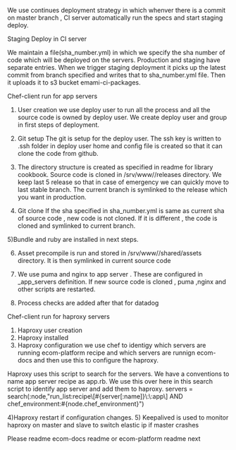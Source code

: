 We use continues deployment strategy in which whenver there is a commit
on master branch , CI server automatically run the specs and start
staging deploy.

Staging Deploy in CI server

We maintain a file(sha_number.yml) in which we specify the sha number of code which will
be deployed on the servers.
Production and staging have separate entries.
When we trigger staging deployment it picks up the latest commit from
branch specified and writes that to sha_number.yml file.
Then it uploads it to s3 bucket emami-ci-packages.


Chef-client run for app servers

1) User creation
we use deploy user to run all the process and all the source code is
owned by deploy user. We create deploy user and group in first steps of
deployment.

2) Git setup
The git is setup for the deploy user. The ssh key is written to .ssh
folder in deploy user home and config file is created so that it can
clone the code from github.

3) The directory structure is created as specified in readme for
library cookbook.
Source code is cloned in /srv/www/<app>/releases directory.
We keep last 5 release so that in case of emergency we can quickly move
to last stable branch.
The current branch is symlinked to the release which you want in
production.

4) Git clone
If the sha specified in sha_number.yml is same as current sha of source
code , new code is not cloned.
If it is different , the code is cloned and symlinked to current branch.

5)Bundle and ruby are installed in next steps.

6) Asset precompile is run and stored in /srv/www/<app>/shared/assets
directory. It is then symlinked in current source code

7) We use puma and nginx to app server . These are configured in
_app_servers definition. If new source code is cloned , puma ,nginx
and other scripts are restarted.

8) Process checks are added after that for datadog



Chef-client run for haproxy servers

1) Haproxy user creation
2) Haproxy installed
3) Haproxy configuration
we use chef to identigy which servers are running ecom-platform recipe
and which servers are runnign ecom-docs and then use this to configure
the haproxy.

Haproxy uses this script to search for the servers.
We have a conventions to name app server recipe as app.rb. We use this
over here in this search script to identify app server and add them to
haproxy.
servers =  search(:node,"run_list:recipe\\[#{server[:name]}\\:\\:app\\] AND chef_environment:#{node.chef_environment}")

4)Haproxy restart if configuration changes.
5) Keepalived is used to monitor haproxy on master and slave to switch
elastic ip if master crashes


Please readme ecom-docs readme or ecom-platform readme next
